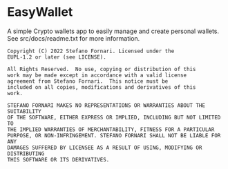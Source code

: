 EasyWallet
==========

A simple Crypto wallets app to easily manage and create personal wallets.
See src/docs/readme.txt for more information.

    Copyright (C) 2022 Stefano Fornari. Licensed under the
    EUPL-1.2 or later (see LICENSE).

    All Rights Reserved.  No use, copying or distribution of this
    work may be made except in accordance with a valid license
    agreement from Stefano Fornari.  This notice must be
    included on all copies, modifications and derivatives of this
    work.

    STEFANO FORNARI MAKES NO REPRESENTATIONS OR WARRANTIES ABOUT THE SUITABILITY
    OF THE SOFTWARE, EITHER EXPRESS OR IMPLIED, INCLUDING BUT NOT LIMITED TO
    THE IMPLIED WARRANTIES OF MERCHANTABILITY, FITNESS FOR A PARTICULAR
    PURPOSE, OR NON-INFRINGEMENT. STEFANO FORNARI SHALL NOT BE LIABLE FOR ANY
    DAMAGES SUFFERED BY LICENSEE AS A RESULT OF USING, MODIFYING OR DISTRIBUTING
    THIS SOFTWARE OR ITS DERIVATIVES.

